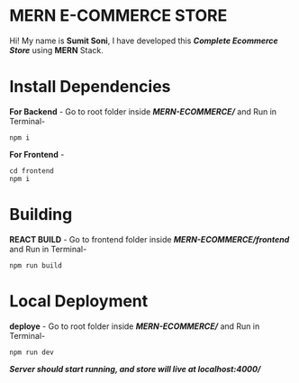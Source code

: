 # MERN E-COMMERCE STORE

Hi! My name is **Sumit Soni**, I have developed this ***Complete Ecommerce Store*** using **MERN** Stack.


# Install Dependencies

**For Backend** - Go to root folder inside ***MERN-ECOMMERCE/*** and Run in Terminal-
``` 
npm i
```

**For Frontend** -
```
cd frontend 
npm i
```

# Building

**REACT BUILD** - Go to frontend folder inside ***MERN-ECOMMERCE/frontend*** and Run in Terminal-
``` 
npm run build
```


# Local Deployment

**deploye** - Go to root folder inside ***MERN-ECOMMERCE/*** and Run in Terminal-
``` 
npm run dev
```

***Server should start running, and store will live at localhost:4000/***
